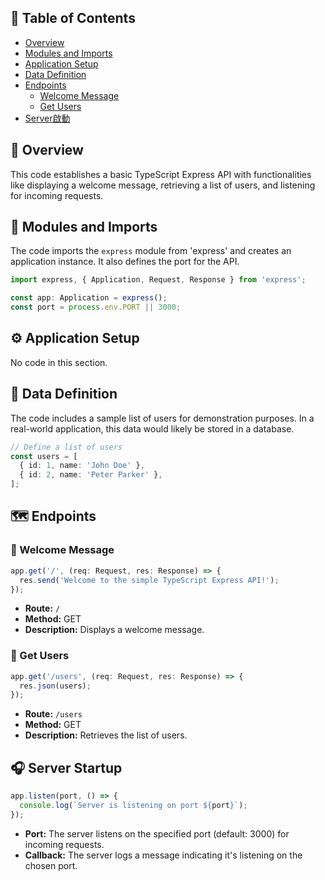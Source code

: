 ## 📑 Table of Contents

*   [Overview](#-overview)
*   [Modules and Imports](#-modules-and-imports)
*   [Application Setup](#-application-setup)
*   [Data Definition](#-data-definition)
*   [Endpoints](#-endpoints)
    *   [Welcome Message](#-welcome-message)
    *   [Get Users](#-get-users)
*   [Server啟動](#-server啟動)

## 🧭 Overview

This code establishes a basic TypeScript Express API with functionalities like displaying a welcome message, retrieving a list of users, and listening for incoming requests.

## 🧱 Modules and Imports

The code imports the `express` module from 'express' and creates an application instance. It also defines the port for the API.

```typescript
import express, { Application, Request, Response } from 'express';

const app: Application = express();
const port = process.env.PORT || 3000;
```

## ⚙️ Application Setup

No code in this section.

## 💽 Data Definition

The code includes a sample list of users for demonstration purposes. In a real-world application, this data would likely be stored in a database.

```typescript
// Define a list of users
const users = [
  { id: 1, name: 'John Doe' },
  { id: 2, name: 'Peter Parker' },
];
```

## 🗺️ Endpoints

### 🏡 Welcome Message

```typescript
app.get('/', (req: Request, res: Response) => {
  res.send('Welcome to the simple TypeScript Express API!');
});
```

*   **Route:** `/`
*   **Method:** GET
*   **Description:** Displays a welcome message.

### 👥 Get Users

```typescript
app.get('/users', (req: Request, res: Response) => {
  res.json(users);
});
```

*   **Route:** `/users`
*   **Method:** GET
*   **Description:** Retrieves the list of users.

## 🎧 Server Startup

```typescript
app.listen(port, () => {
  console.log(`Server is listening on port ${port}`);
});
```

*   **Port:** The server listens on the specified port (default: 3000) for incoming requests.
*   **Callback:** The server logs a message indicating it's listening on the chosen port.